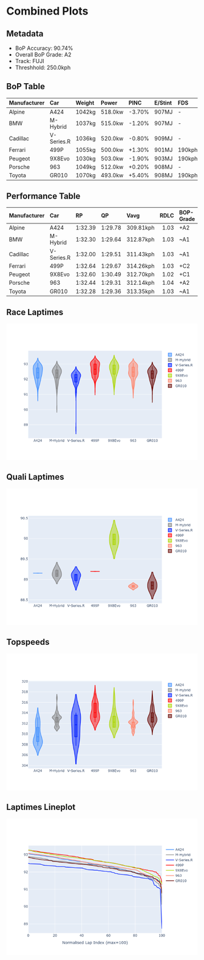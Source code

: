 # Combined Plots

## Metadata

- BoP Accuracy: 90.74%
- Overall BoP Grade: A2
- Track: FUJI
- Threshhold: 250.0kph

## BoP Table
| Manufacturer   | Car        | Weight   | Power   | PINC   | E/Stint   | FDS    |
|:---------------|:-----------|:---------|:--------|:-------|:----------|:-------|
| Alpine         | A424       | 1042kg   | 518.0kw | -3.70% | 907MJ     | -      |
| BMW            | M-Hybrid   | 1037kg   | 515.0kw | -1.20% | 907MJ     | -      |
| Cadillac       | V-Series.R | 1036kg   | 520.0kw | -0.80% | 909MJ     | -      |
| Ferrari        | 499P       | 1055kg   | 500.0kw | +1.30% | 901MJ     | 190kph |
| Peugeot        | 9X8Evo     | 1030kg   | 503.0kw | -1.90% | 903MJ     | 190kph |
| Porsche        | 963        | 1049kg   | 512.0kw | +0.20% | 908MJ     | -      |
| Toyota         | GR010      | 1070kg   | 493.0kw | +5.40% | 908MJ     | 190kph |

## Performance Table
| Manufacturer   | Car        | RP      | QP      | Vavg      |   RDLC | BOP-Grade   | Match   |
|:---------------|:-----------|:--------|:--------|:----------|-------:|:------------|:--------|
| Alpine         | A424       | 1:32.39 | 1:29.78 | 309.81kph |   1.03 | +A2         | 93.40%  |
| BMW            | M-Hybrid   | 1:32.30 | 1:29.64 | 312.87kph |   1.03 | ~A1         | 99.52%  |
| Cadillac       | V-Series.R | 1:32.00 | 1:29.51 | 311.43kph |   1.03 | ~A1         | 98.89%  |
| Ferrari        | 499P       | 1:32.64 | 1:29.67 | 314.26kph |   1.03 | +C2         | 73.57%  |
| Peugeot        | 9X8Evo     | 1:32.60 | 1:30.49 | 312.70kph |   1.02 | +C1         | 79.64%  |
| Porsche        | 963        | 1:32.44 | 1:29.31 | 312.14kph |   1.04 | +A2         | 90.14%  |
| Toyota         | GR010      | 1:32.28 | 1:29.36 | 313.35kph |   1.03 | ~A1         | 100.00% |

## Race Laptimes
![Race Laptimes](images/race_violin.png)

## Quali Laptimes
![Quali Laptimes](images/quali_violin.png)

## Topspeeds
![Topspeeds](images/topspeed_violin.png)

## Laptimes Lineplot
![Laptimes Lineplot](images/laptime_line.png)

